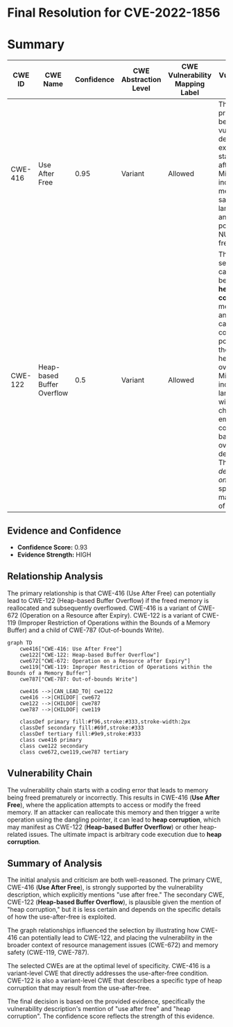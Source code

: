 # Final Resolution for CVE-2022-1856

# Summary
| CWE ID | CWE Name | Confidence | CWE Abstraction Level | CWE Vulnerability Mapping Label | CWE-Vulnerability Mapping Notes |
|---|---|---|---|---|---|
| CWE-416 | Use After Free | 0.95 | Variant | Allowed | This is the primary CWE because the vulnerability description explicitly states "use after free". Mitigations include using memory-safe languages and setting pointers to NULL after freeing. |
| CWE-122 | Heap-based Buffer Overflow | 0.5 | Variant | Allowed | This is a secondary candidate because **heap corruption** is mentioned, and a UAF can lead to corruption, potentially in the form of a heap overflow. Mitigations include using languages with bounds checking and employing compiler-based overflow detection. This is *dependent on* the specific manifestation of the UAF. |

## Evidence and Confidence

*   **Confidence Score:** 0.93
*   **Evidence Strength:** HIGH

## Relationship Analysis
The primary relationship is that CWE-416 (Use After Free) can potentially lead to CWE-122 (Heap-based Buffer Overflow) if the freed memory is reallocated and subsequently overflowed. CWE-416 is a variant of CWE-672 (Operation on a Resource after Expiry). CWE-122 is a variant of CWE-119 (Improper Restriction of Operations within the Bounds of a Memory Buffer) and a child of CWE-787 (Out-of-bounds Write).

```mermaid
graph TD
    cwe416["CWE-416: Use After Free"]
    cwe122["CWE-122: Heap-based Buffer Overflow"]
    cwe672["CWE-672: Operation on a Resource after Expiry"]
    cwe119["CWE-119: Improper Restriction of Operations within the Bounds of a Memory Buffer"]
    cwe787["CWE-787: Out-of-bounds Write"]

    cwe416 -->|CAN_LEAD_TO| cwe122
    cwe416 -->|CHILDOF| cwe672
    cwe122 -->|CHILDOF| cwe787
    cwe787 -->|CHILDOF| cwe119

    classDef primary fill:#f96,stroke:#333,stroke-width:2px
    classDef secondary fill:#69f,stroke:#333
    classDef tertiary fill:#9e9,stroke:#333
    class cwe416 primary
    class cwe122 secondary
    class cwe672,cwe119,cwe787 tertiary
```

## Vulnerability Chain
The vulnerability chain starts with a coding error that leads to memory being freed prematurely or incorrectly. This results in CWE-416 (**Use After Free**), where the application attempts to access or modify the freed memory. If an attacker can reallocate this memory and then trigger a write operation using the dangling pointer, it can lead to **heap corruption**, which may manifest as CWE-122 (**Heap-based Buffer Overflow**) or other heap-related issues. The ultimate impact is arbitrary code execution due to **heap corruption**.

## Summary of Analysis
The initial analysis and criticism are both well-reasoned. The primary CWE, CWE-416 (**Use After Free**), is strongly supported by the vulnerability description, which explicitly mentions "use after free." The secondary CWE, CWE-122 (**Heap-based Buffer Overflow**), is plausible given the mention of "heap corruption," but it is less certain and depends on the specific details of how the use-after-free is exploited.

The graph relationships influenced the selection by illustrating how CWE-416 can potentially lead to CWE-122, and placing the vulnerability in the broader context of resource management issues (CWE-672) and memory safety (CWE-119, CWE-787).

The selected CWEs are at the optimal level of specificity. CWE-416 is a variant-level CWE that directly addresses the use-after-free condition. CWE-122 is also a variant-level CWE that describes a specific type of heap corruption that may result from the use-after-free.

The final decision is based on the provided evidence, specifically the vulnerability description's mention of "use after free" and "heap corruption". The confidence score reflects the strength of this evidence.